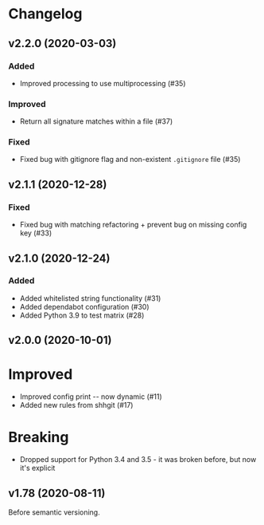 # Changelog

## v2.2.0 (2020-03-03)

### Added

- Improved processing to use multiprocessing (#35)

### Improved

- Return all signature matches within a file (#37)

### Fixed

- Fixed bug with gitignore flag and non-existent `.gitignore` file (#35)

## v2.1.1 (2020-12-28)

### Fixed

- Fixed bug with matching refactoring + prevent bug on missing config key (#33)

## v2.1.0 (2020-12-24)

### Added

- Added whitelisted string functionality (#31)
- Added dependabot configuration (#30) 
- Added Python 3.9 to test matrix (#28)

## v2.0.0 (2020-10-01)

# Improved

- Improved config print -- now dynamic (#11)
- Added new rules from shhgit (#17)

# Breaking

- Dropped support for Python 3.4 and 3.5 - it was broken before, but now it's explicit

## v1.78 (2020-08-11)

Before semantic versioning.
